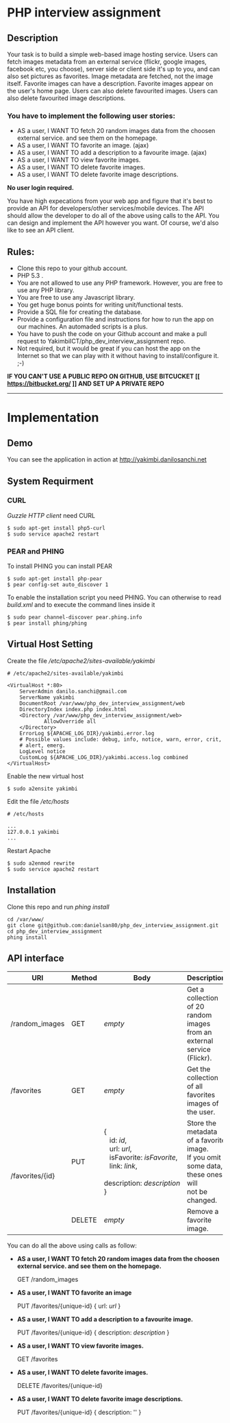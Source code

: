 # PHP interview assignment

## Description

Your task is to build a simple web-based image hosting service.
Users can fetch images metadata from an external service (flickr, google images, facebook etc, you choose),
server side or client side it's up to you, and can also set pictures as favorites.
Image metadata are fetched, not the image itself.
Favorite images can have a description.
Favorite images appear on the user's home page.
Users can also delete favourited images.
Users can also delete favourited image descriptions.

### You have to implement the following user stories:

* AS a user, I WANT TO fetch 20 random images data from the choosen external service.
  and see them on the homepage.
* AS a user, I WANT TO favorite an image. (ajax)
* AS a user, I WANT TO add a description to a favourite image. (ajax)
* AS a user, I WANT TO view favorite images.
* AS a user, I WANT TO delete favorite images.
* AS a user, I WANT TO delete favorite image descriptions.

**No user login required.**

You have high expecations from your web app and figure that it's best to provide an API for
developers/other services/mobile devices.
The API should allow the developer to do all of the above using calls to the API. You
can design and implement the API however you want. Of course, we'd also like to see an API client.


## Rules:

* Clone this repo to your github account.
* PHP 5.3 .
* You are not allowed to use any PHP framework. However, you are free to use any PHP library.
* You are free to use any Javascript library.
* You get huge bonus points for writing unit/functional tests.
* Provide a SQL file for creating the database.
* Provide a configuration file and instructions for how to run the app on our machines. An automaded scripts is a plus.
* You have to push the code on your Github account and make a pull request to YakimbiICT/php_dev_interview_assignment repo.
* Not required, but it would be great if you can host the app on the Internet so that we can play
  with it without having to install/configure it. ;-) 

**IF YOU CAN'T USE A PUBLIC REPO ON GITHUB, USE BITCUCKET [[ https://bitbucket.org/ ]] AND SET UP A PRIVATE REPO**

---

# Implementation

## Demo
You can see the application in action at http://yakimbi.danilosanchi.net

## System Requirment

### CURL
_Guzzle HTTP client_ need CURL
```shell
$ sudo apt-get install php5-curl
$ sudo service apache2 restart
```

### PEAR and PHING
To install PHING you can install PEAR
```shell
$ sudo apt-get install php-pear
$ pear config-set auto_discover 1
```

To enable the installation script you need PHING.
You can otherwise to read *build.xml* and to execute the command lines inside it

```shell
$ sudo pear channel-discover pear.phing.info
$ pear install phing/phing
```

## Virtual Host Setting
Create the file _/etc/apache2/sites-available/yakimbi_
```text
# /etc/apache2/sites-available/yakimbi

<VirtualHost *:80>
    ServerAdmin danilo.sanchi@gmail.com
    ServerName yakimbi
    DocumentRoot /var/www/php_dev_interview_assignment/web
    DirectoryIndex index.php index.html
    <Directory /var/www/php_dev_interview_assignment/web>
            AllowOverride all
    </Directory>
    ErrorLog ${APACHE_LOG_DIR}/yakimbi.error.log
    # Possible values include: debug, info, notice, warn, error, crit,
    # alert, emerg.
    LogLevel notice
    CustomLog ${APACHE_LOG_DIR}/yakimbi.access.log combined
</VirtualHost>
```
Enable the new virtual host
```shell
$ sudo a2ensite yakimbi
```
Edit the file _/etc/hosts_
```text
# /etc/hosts

...
127.0.0.1 yakimbi
...
```

Restart Apache
```shell
$ sudo a2enmod rewrite
$ sudo service apache2 restart
```

## Installation
Clone this repo and run _phing install_
```shell
cd /var/www/
git clone git@github.com:danielsan80/php_dev_interview_assignment.git
cd php_dev_interview_assignment
phing install
```

## API interface
<table>
    <thead>
        <tr>
            <th>URI</th>
            <th>Method</th>
            <th>Body</th>
            <th>Description</th>
         </tr>
    </thead>
    <tbody>
        <tr>
            <td>/random_images</td>
            <td>GET</td>
            <td><em>empty</em></td>
            <td>
                Get a collection of 20 random images<br/>
                from an external service (Flickr).
            </td>
         </tr>
        <tr>
            <td>/favorites</td>
            <td>GET</td>
            <td><em>empty</em></td>
            <td>
                Get the collection of all favorites<br/>
                images of the user.
            </td>
         </tr>
        <tr>
            <td rowspan="2" >/favorites/{id}</td>
            <td>PUT</td>
            <td>
                {<br/>
                   &nbsp;&nbsp; id:&nbsp;<em>id</em>,<br/>
                   &nbsp;&nbsp; url:&nbsp;<em>url</em>,<br/>
                   &nbsp;&nbsp; isFavorite:&nbsp;<em>isFavorite</em>,<br/>
                   &nbsp;&nbsp; link:&nbsp;<em>link</em>,<br/>
                   &nbsp;&nbsp; description:&nbsp;<em>description</em><br/>
                }
            </td>
            <td>
                Store the metadata of a favorite image.<br/>
                If you omit some data, these ones will<br/>
                not be changed.
            </td>
         </tr>
        <tr>
            <td>DELETE</td>
            <td>
                <em>empty</em>
            </td>
            <td>Remove a favorite image.</td>
         </tr>
     </tbody>
</table>

You can do all the above using calls as follow:

* **AS a user, I WANT TO fetch 20 random images data from the choosen external service.
  and see them on the homepage.**

  GET /random_images
* **AS a user, I WANT TO favorite an image**

  PUT /favorites/{unique-id} { url: *url* }
* **AS a user, I WANT TO add a description to a favourite image.**

  PUT /favorites/{unique-id} { description: *description* }
* **AS a user, I WANT TO view favorite images.**

  GET /favorites
* **AS a user, I WANT TO delete favorite images.**

  DELETE /favorites/{unique-id}
* **AS a user, I WANT TO delete favorite image descriptions.**

  PUT /favorites/{unique-id} { description: '' }


